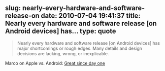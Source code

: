 slug: nearly-every-hardware-and-software-release-on
date: 2010-07-04 19:41:37
title: Nearly every hardware and software release [on Android devices] has...
type: quote
---

> Nearly every hardware and software release [on Android devices] has major shortcomings or rough edges. Many details and design decisions are lacking, wrong, or inexplicable.

Marco on Apple vs. Android: [Great since day one](http://www.marco.org/769340032)

